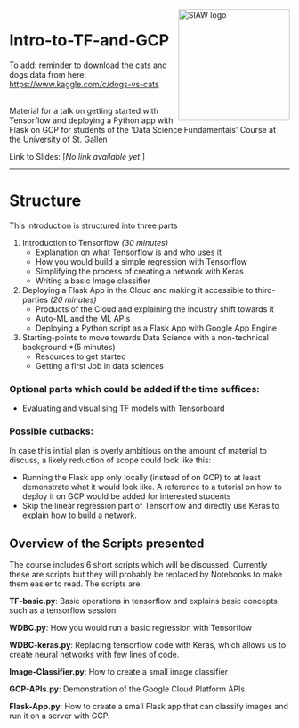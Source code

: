 <img src="https://siaw.unisg.ch/-/media/538460c65a8e4a018d00ee8b97bf8709.jpg" alt="SIAW logo" width="200" align="right">

# Intro-to-TF-and-GCP

To add:
reminder to download the cats and dogs data from here:  
https://www.kaggle.com/c/dogs-vs-cats


<br>
Material for a talk on getting started with Tensorflow and deploying a Python app with Flask on GCP for students of the 'Data Science Fundamentals' Course at the University of St. Gallen

Link to Slides: [*No link available yet* ]

--- 

# Structure

This introduction is structured into three parts

1. Introduction to Tensorflow *(30 minutes)*
	* Explanation on what Tensorflow is and who uses it
	* How you would build a simple regression with Tensorflow
	* Simplifying the process of creating a network with Keras
	* Writing a basic Image classifier 
2. Deploying a Flask App in the Cloud and making it accessible to third-parties *(20 minutes)*
	* Products of the Cloud and explaining the industry shift towards it
	* Auto-ML and the ML APIs
	* Deploying a Python script as a Flask App with Google App Engine
3. Starting-points to move towards Data Science with a non-technical background *(5 minutes)
	* Resources to get started
	* Getting a first Job in data sciences

	
### Optional parts which could be added if the time suffices:
* Evaluating and visualising TF models with Tensorboard

### Possible cutbacks:
In case this initial plan is overly ambitious on the amount of material to discuss, a likely reduction of scope could look like this:

* Running the Flask app only locally (instead of on GCP) to at least demonstrate what it would look like. A reference to a tutorial on how to deploy it on GCP would be added for interested students
* Skip the linear regression part of Tensorflow and directly use Keras to explain how to build a network.



## Overview of the Scripts presented

The course includes 6 short scripts which will be discussed. Currently these are scripts but they will probably be replaced by Notebooks to make them easier to read. The scripts are:

**TF-basic.py**: Basic operations in tensorflow and explains basic concepts such as a tensorflow session.

**WDBC.py**: How you would run a basic regression with Tensorflow

**WDBC-keras.py**: Replacing tensorflow code with Keras, which allows us to create neural networks with few lines of code.

**Image-Classifier.py**: How to create a small image classifier

**GCP-APIs.py**: Demonstration of the Google Cloud Platform APIs

**Flask-App.py**:  How to create a small Flask app that can classify images and run it on a server with GCP. 

<br>














